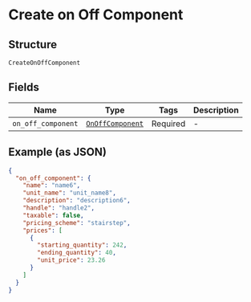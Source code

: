 
# Create on Off Component

## Structure

`CreateOnOffComponent`

## Fields

| Name | Type | Tags | Description |
|  --- | --- | --- | --- |
| `on_off_component` | [`OnOffComponent`](../../doc/models/on-off-component.md) | Required | - |

## Example (as JSON)

```json
{
  "on_off_component": {
    "name": "name6",
    "unit_name": "unit_name8",
    "description": "description6",
    "handle": "handle2",
    "taxable": false,
    "pricing_scheme": "stairstep",
    "prices": [
      {
        "starting_quantity": 242,
        "ending_quantity": 40,
        "unit_price": 23.26
      }
    ]
  }
}
```

